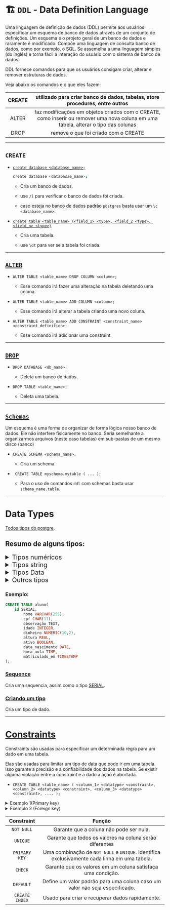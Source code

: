 # 🏗️ `DDL` - Data Definition Language

Uma linguagem de definição de dados (DDL) permite aos usuários especificar um esquema de banco de dados através de um conjunto de definições. Um esquema é o projeto geral de um banco de dados e raramente é modificado. Compõe uma linguagem de consulta banco de dados, como por exemplo, o SQL. Se assemelha a uma linguagem simples (do inglês) e torna fácil a interação do usuário com o sistema de banco de dados. 

DDL fornece comandos para que os usuários consigam criar, alterar e remover estruturas de dados.

Veja abaixo os comandos e o que eles fazem: 

|CREATE|utilizado para criar banco de dados, tabelas, store procedures, entre outros|
|:---:|:---:| 
|ALTER|faz modificações em objetos criados com o CREATE, como inserir ou remover uma nova coluna em uma tabela, alterar o tipo das colunas|
|DROP|remove o que foi criado com o CREATE|

---

## `CREATE`

- [`create database <database_name>;`](https://www.postgresql.org/docs/current/sql-createdatabase.html)

  ```bash
  create database <databasae_name>;
  ```

  - Cria um banco de dados.

  - use `/l` para verificar o banco de dados foi criada.

  - caso esteja no banco de dados padrão `postgres` basta usar um `\c <database_name>`.

- [`create table <table_name> (<field_1> <type>, <field_2 <type>, <field_n> <type>)`](https://www.postgresql.org/docs/current/sql-createtable.html)

  - Cria uma tabela.

  - use `\dt` para ver se a tabela foi criada.

---

## [`ALTER`](https://www.postgresql.org/docs/current/sql-altertable.html)

- `ALTER TABLE <table_name> DROP COLUMN <column>;`

    - Esse comando irá fazer uma alteração na tabela deletando uma coluna.

- `ALTER TABLE <table_name> ADD COLUMN <column>;`

    - Esse comando irá alterar a tabela criando uma novo coluna.

- `ALTER TABLE <table_name> ADD CONSTRAINT <constraint_name> <constraint_definition>;`

  - Esse comando irá adicionar uma constraint.

---

## [`DROP`](https://www.postgresql.org/docs/current/sql-droptable.html#:~:text=DROP%20TABLE%20removes%20tables%20from,exist%20for%20the%20target%20table.)

- `DROP DATABASE <db_name>;`

    - Deleta um banco de dados.

- `DROP TABLE <table_name>;`

    - Deleta uma tabela.

---

## [`Schemas`](https://www.postgresql.org/docs/current/ddl-schemas.html)

Um esquema é uma forma de organizar de forma lógica nosso banco de dados. Ele não interfere fisicamente no banco. Seria semelhante a organizarmos arquivos (neste caso tabelas) em sub-pastas de um mesmo disco (banco)

- `CREATE SCHEMA <schema_name>;`

  - Cria um schema.

- `
CREATE TABLE myschema.mytable (
 ...
);`

  - Para o uso de comandos `ddl` com schemas basta usar `schema_name.table`.

---

# Data Types

[Todos tipos do postgre](https://www.postgresql.org/docs/current/datatype.html).

## Resumo de alguns tipos:

<details>
  <summary style="font-size: 20px">Tipos numéricos</summary>

|Tipo|Descrição|Intervalo|
|:---:|:---:|:---:|
|`smallint`|Um intervalo pequeno de inteiros|[-32768, 32767]|
|`integer`|Inteiro|[-2147483648, 2147483647]|
|`bigint`|Um intervalo grande de inteiros|[-9223372036854775808, 9223372036854775807]|
|`numeric(p, s)`|Números decimais, com escala s e precisão p.|[131072 digitos antes da casa decimal, 16383 digitos após a casa decimal]|
|`smallserial`|Pequeno intervalo de inteiro auto incrementado|[1, 32767]|
|`serial`|Inteiro auto incrementado|[1, 2147483647]|
|`bigserial`|Grande intervalo de inteiro auto incrementado|[1, 9223372036854775807]|

</details>

<details>
  <summary style="font-size: 20px">Tipos string</summary>

|Tipo|Descrição|
|:---:|:---:|
|`varchar(n)`|string com máximo `n` caracteres|
|`char(n)`|string com exatamente `n` caracteres|
|`text`|Texto sem tamanho definido|

</details>

<details>
  <summary style="font-size: 20px">Tipos Data</summary>

|Tipo|Descrição|Intervalo|Formato|
|:---:|:---:|:---:|:---:|
|`date`|Data|[4713 AC, 	5874897 DC]|`AAAA-MM-DD`|
|`timestamp`|Data e hora sem fuso horário|[4713 AC,	294276 DC]|`AAAA-MM-DD hh:mm:ss`|
|`timestamp with time zone <timezone>`|Data e hora com [fuso horário](https://www.postgresql.org/docs/current/datatype-datetime.html#DATATYPE-TIMEZONES)|[4713 AC,	294276 DC]|`AAAA-MM-DD hh:mm:ss`|
|`time`|Tempo|[00:00:00, 	24:00:00]|`hh:mm:ss`|
|`interval`|Intervalo de tempo|[-178000000 years, 178000000 years]|`AAAA-MM-DD hh:mm:ss`|

</details>

<details>
  <summary style="font-size: 20px">Outros tipos</summary>

|Tipo|Descrição|Exemplo|
|:---:|:---:|:---:|
|uuid|[uuid](https://www.rfc-editor.org/rfc/rfc4122) / [Postgre-uuid](https://www.postgresql.org/docs/current/datatype-uuid.html)|`a0eebc99-9c0b-4ef8-bb6d-6bb9bd380a11`|
|array|[array](https://www.postgresql.org/docs/current/arrays.html)|`ARRAY {10000, 10000, 10000, 10000}`|
|enum|[enum](https://www.postgresql.org/docs/current/datatype-enum.html)|`ENUM ('sad', 'ok', 'happy')`|
|boolean|Estado de verdadeiro ou falso. [boolean](https://www.postgresql.org/docs/current/datatype-boolean.html)|`true, yes, on, 1` / `false, no, off, 0`|
|json|Representa tipos json(chave, valor). [json](https://www.postgresql.org/docs/current/datatype-json.html)|{key: value}|

</details>

### Exemplo:

```sql
CREATE TABLE aluno(
    id SERIAL,
        nome VARCHAR(255),
        cpf CHAR(11),
        observação TEXT,
        idade INTEGER,
        dinheiro NUMERIC(10,2),
        altura REAL,
        ativo BOOLEAN,
        data_nascimento DATE,
        hora_aula TIME,
        matriculado_em TIMESTAMP
);
```

### [Sequence](https://www.postgresql.org/docs/current/sql-createsequence.html)

Cria uma sequencia, assim como o tipo [SERIAL](https://www.postgresql.org/docs/8.1/datatype.html#DATATYPE-SERIAL).

### [Criando um tipo](https://www.postgresql.org/docs/current/sql-createtype.html)

Cria um tipo de dado.

---

# [Constraints](https://www.postgresql.org/docs/current/ddl-constraints.html)

Constraints são usadas para especificar um determinada regra para um dado em uma tabela.

Elas são usadas para limitar um tipo de data que pode ir em uma tabela. Isso garante a precisão e a confiabilidade dos dados na tabela. Se existir alguma violação entre a constraint e a dado a ação é abortada.

- `CREATE TABLE <table_name> ( <column_1> <datatype> <constraint>, <column_2> <datatype> <constraint>, <column_3> <datatype> <constraint>, .... );`

<details>
  <summary>Exemplo 1(Primary key)</summary>

#### Primary key simples.

```sql
CREATE TABLE products (
    product_no integer PRIMARY KEY,
    name text,
    price numeric
);
```

#### Primary key composta.

```sql
CREATE TABLE example (
    a integer,
    b integer,
    c integer,
    PRIMARY KEY (a, c)
);
```

</details>

<details>
  <summary>Exemplo 2 (Foreign key)</summary>

#### Foreign key simples.

```sql
CREATE TABLE orders (
    order_id integer PRIMARY KEY,
    product_no integer REFERENCES products (product_no) ON DELETE CASCADE ON UPDATE CASCADE,
    quantity integer
);
```

#### Foreign key composta.

```sql
CREATE TABLE t1 (
  a integer PRIMARY KEY,
  b integer,
  c integer,
  FOREIGN KEY (b, c) REFERENCES other_table (c1, c2)
);
```

</details>

|Constraint|Função|
|:---:|:---:|
|`NOT NULL`|Garante que a coluna não pode ser nula.|
|`UNIQUE`|Garante que todos os valores na coluna serão diferentes|
|`PRIMARY KEY`|Uma combinação de `NOT NULL` e `UNIQUE`. Identifica exclusivamente cada linha em uma tabela.|
|`CHECK`|Garante que os valores em um coluna satisfaça uma condição.|
|`DEFAULT`|Define um valor padrão para uma coluna caso um valor não seja especificado.|
|`CREATE INDEX`|Usado para criar e recuperar dados rapidamente.|
